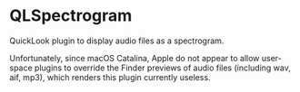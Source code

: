 # QLSpectrogram

QuickLook plugin to display audio files as a spectrogram.

Unfortunately, since macOS Catalina, Apple do not appear to allow user-space plugins to override the Finder previews of audio files (including wav, aif, mp3), which renders this plugin currently useless.
